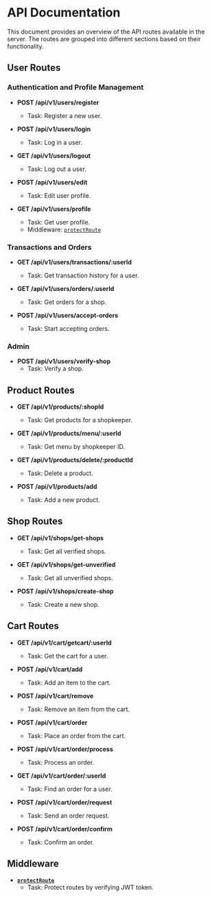# API Documentation

This document provides an overview of the API routes available in the server. The routes are grouped into different sections based on their functionality.

## User Routes

### Authentication and Profile Management

- **POST /api/v1/users/register**
  - Task: Register a new user.

- **POST /api/v1/users/login**
  - Task: Log in a user.

- **GET /api/v1/users/logout**
  - Task: Log out a user.

- **POST /api/v1/users/edit**
  - Task: Edit user profile.

- **GET /api/v1/users/profile**
  - Task: Get user profile.
  - Middleware: [`protectRoute`](middlewares/auth.user.js)

### Transactions and Orders

- **GET /api/v1/users/transactions/:userId**
  - Task: Get transaction history for a user.

- **GET /api/v1/users/orders/:userId**
  - Task: Get orders for a shop.
  
- **POST /api/v1/users/accept-orders**
  - Task: Start accepting orders.

### Admin

- **POST /api/v1/users/verify-shop**
  - Task: Verify a shop.

## Product Routes

- **GET /api/v1/products/:shopId**
  - Task: Get products for a shopkeeper.

- **GET /api/v1/products/menu/:userId**
  - Task: Get menu by shopkeeper ID.

- **GET /api/v1/products/delete/:productId**
  - Task: Delete a product.

- **POST /api/v1/products/add**
  - Task: Add a new product.

## Shop Routes

- **GET /api/v1/shops/get-shops**
  - Task: Get all verified shops.

- **GET /api/v1/shops/get-unverified**
  - Task: Get all unverified shops.

- **POST /api/v1/shops/create-shop**
  - Task: Create a new shop.

## Cart Routes

- **GET /api/v1/cart/getcart/:userId**
  - Task: Get the cart for a user.

- **POST /api/v1/cart/add**
  - Task: Add an item to the cart.

- **POST /api/v1/cart/remove**
  - Task: Remove an item from the cart.

- **POST /api/v1/cart/order**
  - Task: Place an order from the cart.

- **POST /api/v1/cart/order/process**
  - Task: Process an order.

- **GET /api/v1/cart/order/:userId**
  - Task: Find an order for a user.

- **POST /api/v1/cart/order/request**
  - Task: Send an order request.

- **POST /api/v1/cart/order/confirm**
  - Task: Confirm an order.

## Middleware

- **[`protectRoute`](middlewares/auth.user.js)**
  - Task: Protect routes by verifying JWT token.
